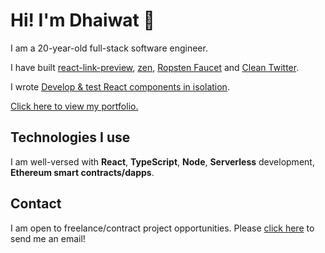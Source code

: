 # Hi! I'm Dhaiwat 👋

I am a 20-year-old full-stack software engineer. 

I have built [react-link-preview](https://www.npmjs.com/package/@dhaiwat10/react-link-preview), [zen](https://zenquotes.dhaiwatpandya.com), [Ropsten Faucet](https://ropsten-faucet.dhaiwatpandya.com/) and [Clean Twitter](https://chrome.google.com/webstore/detail/clean-twitter/ibcjnfhpdjinbcmojnmpnokcgfljiebb?hl=en&authuser=0).

I wrote [Develop & test React components in isolation](https://dhaiwat.hashnode.dev/develop-and-test-react-components-in-isolation).

<a href="https://dhaiwatpandya.com" target="_blank">Click here to view my portfolio.</a>

## Technologies I use

I am well-versed with **React**, **TypeScript**, **Node**, **Serverless** development, **Ethereum smart contracts/dapps**.

## Contact

I am open to freelance/contract project opportunities. Please <a href="mailto:dhaiwatpandya@gmail.com">click here</a> to send me an email!
